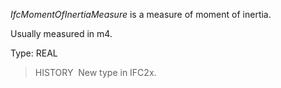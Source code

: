 ﻿_IfcMomentOfInertiaMeasure_ is a measure of moment of inertia.

Usually measured in m4.

Type: REAL

> HISTORY&nbsp; New type in IFC2x.
